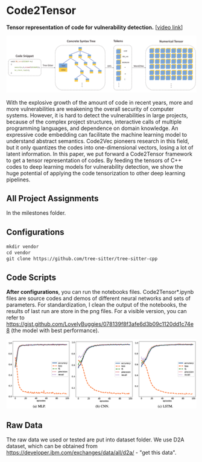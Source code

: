 # Code2Tensor
**Tensor representation of code for vulnerability detection.** [[video link](https://www.youtube.com/watch?v=e9-BLD9dxts)]

![framework](./framework.png)


With the explosive growth of the amount of code in recent years, more and more vulnerabilities are weakening the overall security of computer systems. However, it is hard to detect the vulnerabilities in large projects, because of the complex project structures, interactive calls of multiple programming languages, and dependence on domain knowledge. An expressive code embedding can facilitate the machine learning model to understand abstract semantics. Code2Vec pioneers research in this field, but it only quantizes the codes into one-dimensional vectors, losing a lot of latent information. In this paper, we put forward a Code2Tensor framework to get a tensor representation of codes. By feeding the tensors of C++ codes to deep learning models for vulnerability detection, we show the huge potential of applying the code tensorization to other deep learning pipelines.


## All Project Assignments

In the milestones folder.

## Configurations

```shell
mkdir vendor
cd vendor
git clone https://github.com/tree-sitter/tree-sitter-cpp
```

## Code Scripts

**After configurations**, you can run the notebooks files. Code2Tensor\*.ipynb files are source codes and demos of different neural networks and sets of parameters. For standardization, I clean the output of the notebooks, the results of last run are store in the png files. For a visible version, you can refer to https://gist.github.com/LovelyBuggies/078139f8f3afe6d3b09c1120dd1c74e8 (the model with best performance).

![results](./results.png)

## Raw Data

The raw data we used or tested are put into dataset folder. We use D2A dataset, which can be obtained from https://developer.ibm.com/exchanges/data/all/d2a/ - "get this data".



